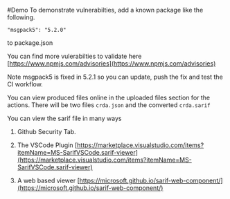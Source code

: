 
#Demo
To demonstrate vulnerabilties, add a known package like the following.

    "msgpack5": "5.2.0"

to package.json

You can find more vulerabilties to validate here [https://www.npmjs.com/advisories](https://www.npmjs.com/advisories)

Note msgpack5 is fixed in 5.2.1 so you can update, push the fix and test the CI workflow.

You can view produced files online in the uploaded files section for the actions.
There will be two files `crda.json` and the converted `crda.sarif`

You can view the sarif file in many ways

1. Github Security Tab.

2. The VSCode Plugin [https://marketplace.visualstudio.com/items?itemName=MS-SarifVSCode.sarif-viewer](https://marketplace.visualstudio.com/items?itemName=MS-SarifVSCode.sarif-viewer)

3. A web based viewer  [https://microsoft.github.io/sarif-web-component/](https://microsoft.github.io/sarif-web-component/)

 

